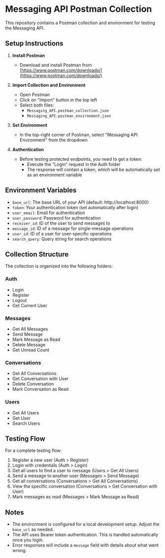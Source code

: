 # Messaging API Postman Collection

This repository contains a Postman collection and environment for testing the Messaging API.

## Setup Instructions

1. **Install Postman**
   - Download and install Postman from [https://www.postman.com/downloads/](https://www.postman.com/downloads/)

2. **Import Collection and Environment**
   - Open Postman
   - Click on "Import" button in the top left
   - Select both files:
     - `Messaging_API.postman_collection.json`
     - `Messaging_API.postman_environment.json`

3. **Set Environment**
   - In the top-right corner of Postman, select "Messaging API Environment" from the dropdown

4. **Authentication**
   - Before testing protected endpoints, you need to get a token:
     - Execute the "Login" request in the Auth folder
     - The response will contain a token, which will be automatically set as an environment variable

## Environment Variables

- `base_url`: The base URL of your API (default: http://localhost:8000)
- `token`: Your authentication token (set automatically after login)
- `user_email`: Email for authentication
- `user_password`: Password for authentication
- `receiver_id`: ID of the user to send messages to
- `message_id`: ID of a message for single-message operations
- `user_id`: ID of a user for user-specific operations
- `search_query`: Query string for search operations

## Collection Structure

The collection is organized into the following folders:

### Auth
- Login
- Register
- Logout
- Get Current User

### Messages
- Get All Messages
- Send Message
- Mark Message as Read
- Delete Message
- Get Unread Count

### Conversations
- Get All Conversations
- Get Conversation with User
- Delete Conversation
- Mark Conversation as Read

### Users
- Get All Users
- Get User
- Search Users

## Testing Flow

For a complete testing flow:

1. Register a new user (Auth > Register)
2. Login with credentials (Auth > Login)
3. Get all users to find a user to message (Users > Get All Users)
4. Send a message to another user (Messages > Send Message)
5. Get all conversations (Conversations > Get All Conversations)
6. View the specific conversation (Conversations > Get Conversation with User)
7. Mark messages as read (Messages > Mark Message as Read)

## Notes

- The environment is configured for a local development setup. Adjust the `base_url` as needed.
- The API uses Bearer token authentication. This is handled automatically once you login.
- Error responses will include a `message` field with details about what went wrong. 
